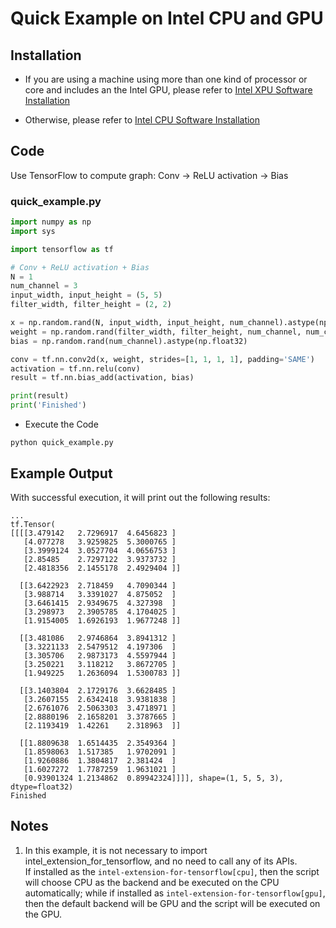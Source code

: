 # Quick Example on Intel CPU and GPU

## Installation

* If you are using a machine using more than one kind of processor or core and includes an the Intel GPU, please refer to [Intel XPU Software Installation](../docs/install/install_for_xpu.md)

* Otherwise, please refer to [Intel CPU Software Installation](../docs/install/install_for_cpu.md)

## Code

Use TensorFlow to compute graph: Conv -> ReLU activation -> Bias

### quick_example.py
```python
import numpy as np
import sys

import tensorflow as tf

# Conv + ReLU activation + Bias
N = 1
num_channel = 3
input_width, input_height = (5, 5)
filter_width, filter_height = (2, 2)

x = np.random.rand(N, input_width, input_height, num_channel).astype(np.float32)
weight = np.random.rand(filter_width, filter_height, num_channel, num_channel).astype(np.float32)
bias = np.random.rand(num_channel).astype(np.float32)

conv = tf.nn.conv2d(x, weight, strides=[1, 1, 1, 1], padding='SAME')
activation = tf.nn.relu(conv)
result = tf.nn.bias_add(activation, bias)

print(result)
print('Finished')
```

* Execute the Code
```
python quick_example.py
```

## Example Output
With successful execution, it will print out the following results:
```
...
tf.Tensor(
[[[[3.479142   2.7296917  4.6456823 ]
   [4.077278   3.9259825  5.3000765 ]
   [3.3999124  3.0527704  4.0656753 ]
   [2.85485    2.7297122  3.9373732 ]
   [2.4818356  2.1455178  2.4929404 ]]

  [[3.6422923  2.718459   4.7090344 ]
   [3.988714   3.3391027  4.875052  ]
   [3.6461415  2.9349675  4.327398  ]
   [3.298973   2.3905785  4.1704025 ]
   [1.9154005  1.6926193  1.9677248 ]]

  [[3.481086   2.9746864  3.8941312 ]
   [3.3221133  2.5479512  4.197306  ]
   [3.305706   2.9873173  4.5597944 ]
   [3.250221   3.118212   3.8672705 ]
   [1.949225   1.2636094  1.5300783 ]]

  [[3.1403804  2.1729176  3.6628485 ]
   [3.2607155  2.6342418  3.9381838 ]
   [2.6761076  2.5063303  3.4718971 ]
   [2.8880196  2.1658201  3.3787665 ]
   [2.1193419  1.42261    2.318963  ]]

  [[1.8809638  1.6514435  2.3549364 ]
   [1.8598063  1.517385   1.9702091 ]
   [1.9260886  1.3804817  2.381424  ]
   [1.6027272  1.7787259  1.9631021 ]
   [0.93901324 1.2134862  0.89942324]]]], shape=(1, 5, 5, 3), dtype=float32)
Finished
```

## Notes
1. In this example, it is not necessary to import intel_extension_for_tensorflow, and no need to call any of its APIs.<br/>
If installed as the `intel-extension-for-tensorflow[cpu]`, then the script will choose CPU as the backend and be executed on the CPU automatically; while if installed as `intel-extension-for-tensorflow[gpu]`, then the default backend will be GPU and the script will be executed on the GPU.
